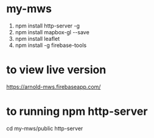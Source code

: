 # my-mws
1. npm install http-server -g
2. npm install mapbox-gl --save
3. npm install leaflet
4. npm install -g firebase-tools

# to view live version
https://arnold-mws.firebaseapp.com/

# to running npm http-server
cd my-mws/public
http-server
